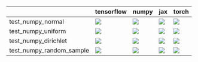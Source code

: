 |                          | tensorflow                                                                                                                                                                             | numpy                                                                                                                                                                                  | jax                                                                                                                                                                                    | torch                                                                                                                                                                                  |
|:-------------------------|:---------------------------------------------------------------------------------------------------------------------------------------------------------------------------------------|:---------------------------------------------------------------------------------------------------------------------------------------------------------------------------------------|:---------------------------------------------------------------------------------------------------------------------------------------------------------------------------------------|:---------------------------------------------------------------------------------------------------------------------------------------------------------------------------------------|
| test_numpy_normal        | <a href="https://github.com/unifyai/ivy/actions/runs/3913554393/jobs/6689575671" rel="noopener noreferrer" target="_blank"><img src=https://img.shields.io/badge/-success-success></a> | <a href="https://github.com/unifyai/ivy/actions/runs/3913554393/jobs/6689575671" rel="noopener noreferrer" target="_blank"><img src=https://img.shields.io/badge/-success-success></a> | <a href="https://github.com/unifyai/ivy/actions/runs/3913554393/jobs/6689575671" rel="noopener noreferrer" target="_blank"><img src=https://img.shields.io/badge/-success-success></a> | <a href="https://github.com/unifyai/ivy/actions/runs/3913554393/jobs/6689575671" rel="noopener noreferrer" target="_blank"><img src=https://img.shields.io/badge/-success-success></a> |
| test_numpy_uniform       | <a href="https://github.com/unifyai/ivy/actions/runs/3913554393/jobs/6689575671" rel="noopener noreferrer" target="_blank"><img src=https://img.shields.io/badge/-success-success></a> | <a href="https://github.com/unifyai/ivy/actions/runs/3913554393/jobs/6689575671" rel="noopener noreferrer" target="_blank"><img src=https://img.shields.io/badge/-success-success></a> | <a href="https://github.com/unifyai/ivy/actions/runs/3913554393/jobs/6689575671" rel="noopener noreferrer" target="_blank"><img src=https://img.shields.io/badge/-success-success></a> | <a href="https://github.com/unifyai/ivy/actions/runs/3913554393/jobs/6689575671" rel="noopener noreferrer" target="_blank"><img src=https://img.shields.io/badge/-success-success></a> |
| test_numpy_dirichlet     | <a href="https://github.com/unifyai/ivy/actions/runs/3913554393/jobs/6689575671" rel="noopener noreferrer" target="_blank"><img src=https://img.shields.io/badge/-success-success></a> | <a href="https://github.com/unifyai/ivy/actions/runs/3913554393/jobs/6689575671" rel="noopener noreferrer" target="_blank"><img src=https://img.shields.io/badge/-success-success></a> | <a href="https://github.com/unifyai/ivy/actions/runs/3913554393/jobs/6689575671" rel="noopener noreferrer" target="_blank"><img src=https://img.shields.io/badge/-success-success></a> | <a href="https://github.com/unifyai/ivy/actions/runs/3913554393/jobs/6689575671" rel="noopener noreferrer" target="_blank"><img src=https://img.shields.io/badge/-success-success></a> |
| test_numpy_random_sample | <a href="https://github.com/unifyai/ivy/actions/runs/3913554393/jobs/6689575671" rel="noopener noreferrer" target="_blank"><img src=https://img.shields.io/badge/-success-success></a> | <a href="https://github.com/unifyai/ivy/actions/runs/3913554393/jobs/6689575671" rel="noopener noreferrer" target="_blank"><img src=https://img.shields.io/badge/-success-success></a> | <a href="https://github.com/unifyai/ivy/actions/runs/3913554393/jobs/6689575671" rel="noopener noreferrer" target="_blank"><img src=https://img.shields.io/badge/-success-success></a> | <a href="https://github.com/unifyai/ivy/actions/runs/3913554393/jobs/6689575671" rel="noopener noreferrer" target="_blank"><img src=https://img.shields.io/badge/-success-success></a> |